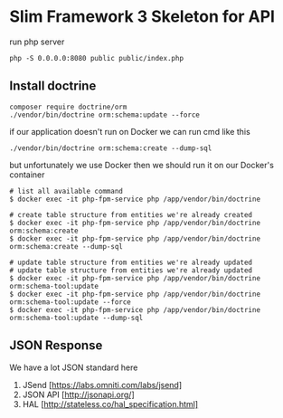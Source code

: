# Slim Framework 3 Skeleton for API

run php server 

    php -S 0.0.0.0:8080 public public/index.php 

## Install doctrine

    composer require doctrine/orm 
    ./vendor/bin/doctrine orm:schema:update --force

if our application doesn't run on Docker we can run cmd like this 
 
    ./vendor/bin/doctrine orm:schema:create --dump-sql 
    
but unfortunately we use Docker then we should run it on our Docker's container 
 
    # list all available command 
    $ docker exec -it php-fpm-service php /app/vendor/bin/doctrine
     
    # create table structure from entities we're already created 
    $ docker exec -it php-fpm-service php /app/vendor/bin/doctrine orm:schema:create
    $ docker exec -it php-fpm-service php /app/vendor/bin/doctrine orm:schema:create --dump-sql
    
    # update table structure from entities we're already updated 
    # update table structure from entities we're already updated 
    $ docker exec -it php-fpm-service php /app/vendor/bin/doctrine orm:schema-tool:update
    $ docker exec -it php-fpm-service php /app/vendor/bin/doctrine orm:schema-tool:update --force
    $ docker exec -it php-fpm-service php /app/vendor/bin/doctrine orm:schema-tool:update --dump-sql
    
## JSON Response 

We have a lot JSON standard here

1. JSend [https://labs.omniti.com/labs/jsend]
1. JSON API [http://jsonapi.org/]
1. HAL [http://stateless.co/hal_specification.html]

